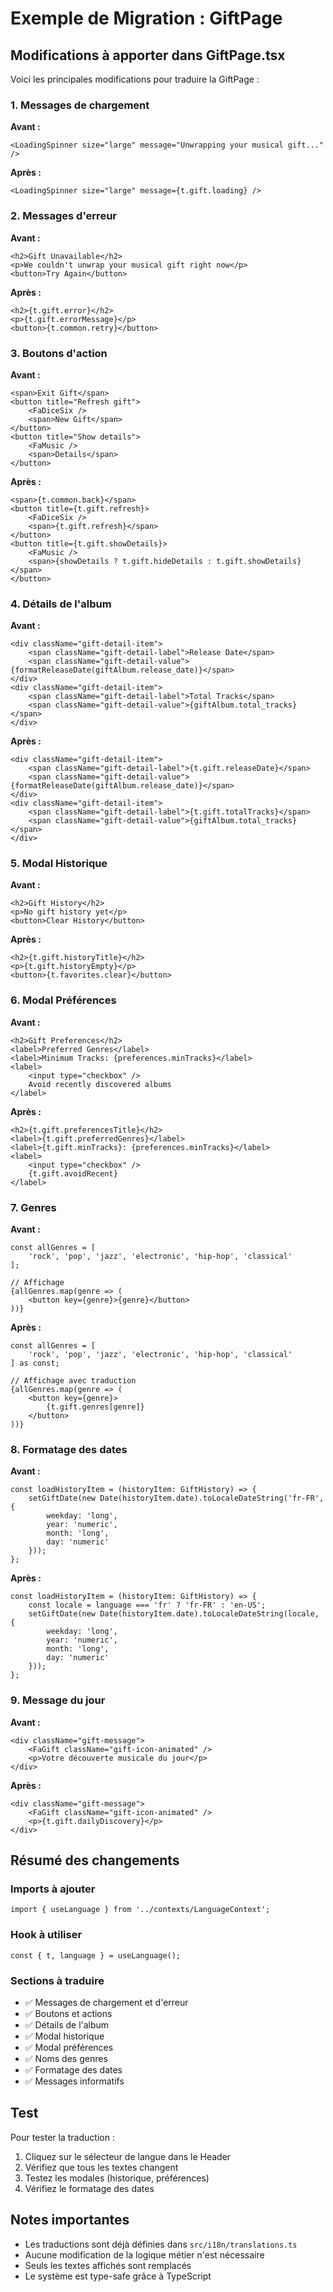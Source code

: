 # Exemple de Migration : GiftPage

## Modifications à apporter dans GiftPage.tsx

Voici les principales modifications pour traduire la GiftPage :

### 1. Messages de chargement

**Avant :**
```tsx
<LoadingSpinner size="large" message="Unwrapping your musical gift..." />
```

**Après :**
```tsx
<LoadingSpinner size="large" message={t.gift.loading} />
```

### 2. Messages d'erreur

**Avant :**
```tsx
<h2>Gift Unavailable</h2>
<p>We couldn't unwrap your musical gift right now</p>
<button>Try Again</button>
```

**Après :**
```tsx
<h2>{t.gift.error}</h2>
<p>{t.gift.errorMessage}</p>
<button>{t.common.retry}</button>
```

### 3. Boutons d'action

**Avant :**
```tsx
<span>Exit Gift</span>
<button title="Refresh gift">
    <FaDiceSix />
    <span>New Gift</span>
</button>
<button title="Show details">
    <FaMusic />
    <span>Details</span>
</button>
```

**Après :**
```tsx
<span>{t.common.back}</span>
<button title={t.gift.refresh}>
    <FaDiceSix />
    <span>{t.gift.refresh}</span>
</button>
<button title={t.gift.showDetails}>
    <FaMusic />
    <span>{showDetails ? t.gift.hideDetails : t.gift.showDetails}</span>
</button>
```

### 4. Détails de l'album

**Avant :**
```tsx
<div className="gift-detail-item">
    <span className="gift-detail-label">Release Date</span>
    <span className="gift-detail-value">{formatReleaseDate(giftAlbum.release_date)}</span>
</div>
<div className="gift-detail-item">
    <span className="gift-detail-label">Total Tracks</span>
    <span className="gift-detail-value">{giftAlbum.total_tracks}</span>
</div>
```

**Après :**
```tsx
<div className="gift-detail-item">
    <span className="gift-detail-label">{t.gift.releaseDate}</span>
    <span className="gift-detail-value">{formatReleaseDate(giftAlbum.release_date)}</span>
</div>
<div className="gift-detail-item">
    <span className="gift-detail-label">{t.gift.totalTracks}</span>
    <span className="gift-detail-value">{giftAlbum.total_tracks}</span>
</div>
```

### 5. Modal Historique

**Avant :**
```tsx
<h2>Gift History</h2>
<p>No gift history yet</p>
<button>Clear History</button>
```

**Après :**
```tsx
<h2>{t.gift.historyTitle}</h2>
<p>{t.gift.historyEmpty}</p>
<button>{t.favorites.clear}</button>
```

### 6. Modal Préférences

**Avant :**
```tsx
<h2>Gift Preferences</h2>
<label>Preferred Genres</label>
<label>Minimum Tracks: {preferences.minTracks}</label>
<label>
    <input type="checkbox" />
    Avoid recently discovered albums
</label>
```

**Après :**
```tsx
<h2>{t.gift.preferencesTitle}</h2>
<label>{t.gift.preferredGenres}</label>
<label>{t.gift.minTracks}: {preferences.minTracks}</label>
<label>
    <input type="checkbox" />
    {t.gift.avoidRecent}
</label>
```

### 7. Genres

**Avant :**
```tsx
const allGenres = [
    'rock', 'pop', 'jazz', 'electronic', 'hip-hop', 'classical'
];

// Affichage
{allGenres.map(genre => (
    <button key={genre}>{genre}</button>
))}
```

**Après :**
```tsx
const allGenres = [
    'rock', 'pop', 'jazz', 'electronic', 'hip-hop', 'classical'
] as const;

// Affichage avec traduction
{allGenres.map(genre => (
    <button key={genre}>
        {t.gift.genres[genre]}
    </button>
))}
```

### 8. Formatage des dates

**Avant :**
```tsx
const loadHistoryItem = (historyItem: GiftHistory) => {
    setGiftDate(new Date(historyItem.date).toLocaleDateString('fr-FR', {
        weekday: 'long',
        year: 'numeric',
        month: 'long',
        day: 'numeric'
    }));
};
```

**Après :**
```tsx
const loadHistoryItem = (historyItem: GiftHistory) => {
    const locale = language === 'fr' ? 'fr-FR' : 'en-US';
    setGiftDate(new Date(historyItem.date).toLocaleDateString(locale, {
        weekday: 'long',
        year: 'numeric',
        month: 'long',
        day: 'numeric'
    }));
};
```

### 9. Message du jour

**Avant :**
```tsx
<div className="gift-message">
    <FaGift className="gift-icon-animated" />
    <p>Votre découverte musicale du jour</p>
</div>
```

**Après :**
```tsx
<div className="gift-message">
    <FaGift className="gift-icon-animated" />
    <p>{t.gift.dailyDiscovery}</p>
</div>
```

## Résumé des changements

### Imports à ajouter
```tsx
import { useLanguage } from '../contexts/LanguageContext';
```

### Hook à utiliser
```tsx
const { t, language } = useLanguage();
```

### Sections à traduire
- ✅ Messages de chargement et d'erreur
- ✅ Boutons et actions
- ✅ Détails de l'album
- ✅ Modal historique
- ✅ Modal préférences
- ✅ Noms des genres
- ✅ Formatage des dates
- ✅ Messages informatifs

## Test

Pour tester la traduction :
1. Cliquez sur le sélecteur de langue dans le Header
2. Vérifiez que tous les textes changent
3. Testez les modales (historique, préférences)
4. Vérifiez le formatage des dates

## Notes importantes

- Les traductions sont déjà définies dans `src/i18n/translations.ts`
- Aucune modification de la logique métier n'est nécessaire
- Seuls les textes affichés sont remplacés
- Le système est type-safe grâce à TypeScript
